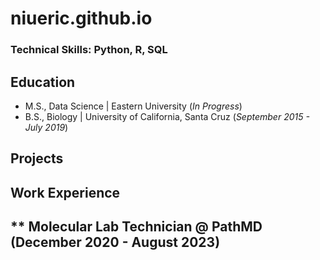 # niueric.github.io

### Technical Skills: Python, R, SQL

## Education
- M.S., Data Science | Eastern University (_In Progress_)
- B.S., Biology | University of California, Santa Cruz (_September 2015 - July 2019_)

## Projects

## Work Experience
** Molecular Lab Technician @ PathMD (December 2020 - August 2023)
- 
